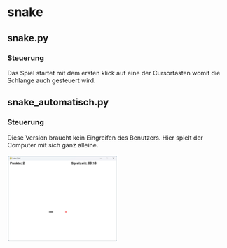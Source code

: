 # snake

## snake.py

### Steuerung

Das Spiel startet mit dem ersten klick auf eine der Cursortasten womit die Schlange auch gesteuert wird. 

## snake_automatisch.py

### Steuerung

Diese Version braucht kein Eingreifen des Benutzers. Hier spielt der Computer mit sich ganz alleine. 


<img src="bilder/snake_001.jpg" alt="Alternativer Text" width="50%" height="50%">